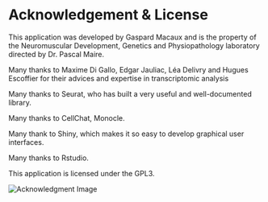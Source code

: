 # Acknowledgement & License

This application was developed by Gaspard Macaux and is the property of the Neuromuscular Development, Genetics and Physiopathology laboratory directed by Dr. Pascal Maire.

Many thanks to Maxime Di Gallo, Edgar Jauliac, Léa Delivry and Hugues Escoffier for their advices and expertise in transcriptomic analysis

Many thanks to Seurat, who has built a very useful and well-documented library.

Many thanks to CellChat, Monocle.

Many thank to Shiny, which makes it so easy to develop graphical user interfaces.

Many thanks to Rstudio.

This application is licensed under the GPL3.

![Acknowledgment Image](/_static/images/acknowledgment.png)